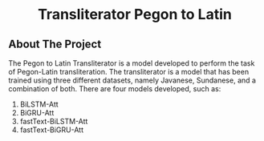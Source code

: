 <br />
<div align="center">

<h1 align="center">Transliterator Pegon to Latin</h1>
</div>



<!-- ABOUT THE PROJECT -->
## About The Project

The Pegon to Latin Transliterator is a model developed to perform the task of Pegon-Latin transliteration. The transliterator is a model that has been trained using three different datasets, namely Javanese, Sundanese, and a combination of both. There are four models developed, such as:
1. BiLSTM-Att
2. BiGRU-Att
3. fastText-BiLSTM-Att
4. fastText-BiGRU-Att







